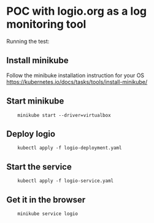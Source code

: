# POC with logio.org as a log monitoring tool 
Running the test:
## Install minikube
Follow the minibuke installation instruction for your OS
https://kubernetes.io/docs/tasks/tools/install-minikube/
## Start minikube
```
    minikube start --driver=virtualbox
```
## Deploy logio
```
    kubectl apply -f logio-deployment.yaml
```
## Start the service
```
    kubectl apply -f logio-service.yaml
```
## Get it in the browser
```
    minikube service logio
```